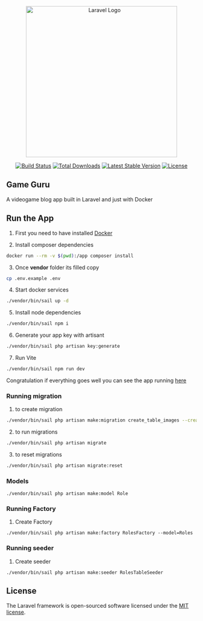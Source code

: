 <p align="center"><a href="https://laravel.com" target="_blank"><img src="https://raw.githubusercontent.com/laravel/art/master/logo-lockup/5%20SVG/2%20CMYK/1%20Full%20Color/laravel-logolockup-cmyk-red.svg" width="400" alt="Laravel Logo"></a></p>

<p align="center">
<a href="https://github.com/laravel/framework/actions"><img src="https://github.com/laravel/framework/workflows/tests/badge.svg" alt="Build Status"></a>
<a href="https://packagist.org/packages/laravel/framework"><img src="https://img.shields.io/packagist/dt/laravel/framework" alt="Total Downloads"></a>
<a href="https://packagist.org/packages/laravel/framework"><img src="https://img.shields.io/packagist/v/laravel/framework" alt="Latest Stable Version"></a>
<a href="https://packagist.org/packages/laravel/framework"><img src="https://img.shields.io/packagist/l/laravel/framework" alt="License"></a>
</p>

## Game Guru

A videogame blog app built in Laravel and just with Docker

## Run the App

1. First you need to have installed [Docker](https://www.docker.com)

2. Install composer dependencies

```bash
docker run --rm -v $(pwd):/app composer install
```
3. Once __vendor__ folder its filled copy

```bash
cp .env.example .env
```
4. Start docker services

```bash
./vendor/bin/sail up -d
```
5. Install node dependencies

```bash
./vendor/bin/sail npm i
```
6. Generate your app key with artisant 

```bash
./vendor/bin/sail php artisan key:generate
```

7. Run Vite

```bash
./vendor/bin/sail npm run dev
```
Congratulation if everything goes well you can see the app running [here](http://localhost)

### Running migration
1. to create migration
```bash php artisan make:migration create_<table name>_table
./vendor/bin/sail php artisan make:migration create_table_images --create=images
```
2. to run migrations
```bash
./vendor/bin/sail php artisan migrate
```
3. to reset migrations
```bash
./vendor/bin/sail php artisan migrate:reset
```

### Models
```
./vendor/bin/sail php artisan make:model Role
```

### Running Factory
1. Create Factory
```
./vendor/bin/sail php artisan make:factory RolesFactory --model=Roles
```

### Running seeder
1. Create seeder
```
./vendor/bin/sail php artisan make:seeder RolesTableSeeder
```

## License

The Laravel framework is open-sourced software licensed under the [MIT license](https://opensource.org/licenses/MIT).
